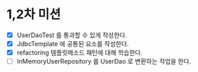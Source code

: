# 1,2차 미션
- [x] UserDaoTest 를 통과할 수 있게 작성한다.
- [x] JdbcTemplate 에 공통된 요소를 작성한다.
- [x] refactoring 템플릿메소드 패턴에 대해 학습한다.
- [ ] InMemoryUserRepository 를 UserDao 로 변환하는 작업을 한다.
